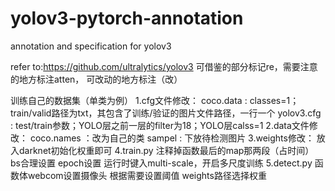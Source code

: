# yolov3-pytorch-annotation
annotation and specification for yolov3

refer to:https://github.com/ultralytics/yolov3
可借鉴的部分标记re，需要注意的地方标注atten， 可改动的地方标注（改）

训练自己的数据集（单类为例）
1.cfg文件修改：
    coco.data  : classes=1；train/valid路径为txt，其包含了训练/验证的图片文件路径，一行一个
    yolov3.cfg : test/train参数；YOLO层之前一层的filter为18；YOLO层calss=1
2.data文件修改：
    coco.names ：改为自己的类
    sampel : 下放待检测图片
3.weights修改：
    放入darknet初始化权重即可
4.train.py
    注释掉函数最后的map那两段（占时间）
    bs合理设置
    epoch设置
    运行时键入multi-scale，开启多尺度训练
5.detect.py
    函数体webcom设置摄像头
    根据需要设置阈值
    weights路径选择权重
    
    

